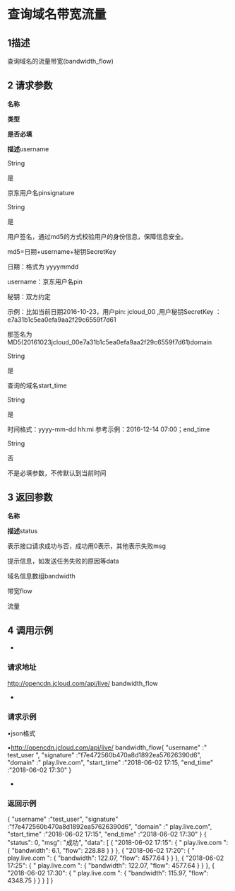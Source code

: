 # 查询域名带宽流量

## 1描述

查询域名的流量带宽(bandwidth_flow)

## 2 请求参数

**名称**

**类型**

**是否必填**

**描述**username

String

是

京东用户名pinsignature

String

是

用户签名，通过md5的方式校验用户的身份信息，保障信息安全。

md5=日期+username+秘钥SecretKey

日期：格式为 yyyymmdd

username：京东用户名pin

秘钥：双方约定

示例：比如当前日期2016-10-23，用户pin: jcloud_00 ,用户秘钥SecretKey ：e7a31b1c5ea0efa9aa2f29c6559f7d61

那签名为MD5(20161023jcloud_00e7a31b1c5ea0efa9aa2f29c6559f7d61)domain

String

是

查询的域名start_time

String

是

时间格式：yyyy-mm-dd hh:mi 参考示例：2016-12-14 07:00；end_time

String

否

不是必填参数，不传默认到当前时间

## 3 返回参数

**名称**

**描述**status

表示接口请求成功与否，成功用0表示，其他表示失败msg

提示信息，如发送任务失败的原因等data

域名信息数组bandwidth

带宽flow

流量

## 4 调用示例

* 
### 请求地址

http://opencdn.jcloud.com/api/live/ bandwidth_flow

* 
### 请求示例

•json格式

•http://opencdn.jcloud.com/api/live/ bandwidth_flow{
"username" :" test_user ",
"signature" :"f7e472560b470a8d1892ea57626390d6",
"domain" :" play.live.com",
"start_time" :"2018-06-02 17:15,
"end_time" :"2018-06-02 17:30"
}

* 
### 返回示例

{
"username" :"test_user",
"signature" :"f7e472560b470a8d1892ea57626390d6",
"domain" :" play.live.com",
"start_time" :"2018-06-02 17:15",
"end_time" :"2018-06-02 17:30"
}
{
"status": 0,
"msg": "成功",
"data": [
{
"2018-06-02 17:15": {
" play.live.com ": {
"bandwidth": 6.1,
"flow": 228.88
}
}
},
{
"2018-06-02 17:20": {
" play.live.com ": {
"bandwidth": 122.07,
"flow": 4577.64
}
}
},
{
"2018-06-02 17:25": {
" play.live.com ": {
"bandwidth": 122.07,
"flow": 4577.64
}
}
},
{
"2018-06-02 17:30": {
" play.live.com ": {
"bandwidth": 115.97,
"flow": 4348.75
}
}
}
]
}